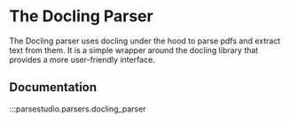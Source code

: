 # The Docling Parser

The Docling parser uses docling under the hood to parse pdfs and extract text from them. It is a simple wrapper around the docling library that provides a more user-friendly interface.

## Documentation
:::parsestudio.parsers.docling_parser

